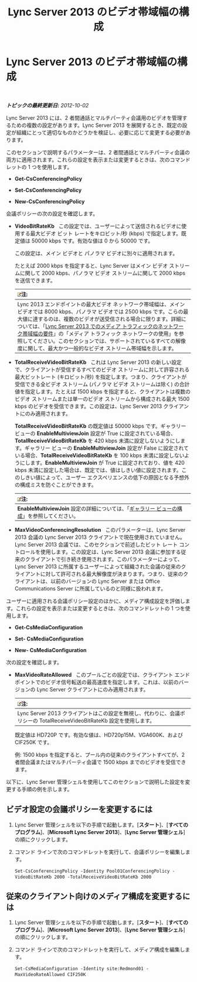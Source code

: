 ﻿---
title: Lync Server 2013 のビデオ帯域幅の構成
TOCTitle: Lync Server 2013 のビデオ帯域幅の構成
ms:assetid: 446bed91-b26f-4ab2-b2f5-36e6810b405b
ms:mtpsurl: https://technet.microsoft.com/ja-jp/library/JJ204842(v=OCS.15)
ms:contentKeyID: 48271929
ms.date: 05/19/2016
mtps_version: v=OCS.15
ms.translationtype: HT
---

# Lync Server 2013 のビデオ帯域幅の構成

 

_**トピックの最終更新日:** 2012-10-02_

Lync Server 2013 には、2 者間通話とマルチパーティ会議用のビデオを管理するための複数の設定があります。Lync Server 2013 を展開するとき、既定の設定が組織にとって適切なものかどうかを検証し、必要に応じて変更する必要があります。

このセクションで説明するパラメーターは、2 者間通話とマルチパーティ会議の両方に適用されます。これらの設定を表示または変更するときは、次のコマンドレットの 1 つを使用します。

  - **Get-CsConferencingPolicy**

  - **Set-CsConferencingPolicy**

  - **New-CsConferencingPolicy**

会議ポリシーの次の設定を確認します。

  - **VideoBitRateKb**   この設定では、ユーザーによって送信されるビデオに使用する最大ビデオ ビット レートをキロビット/秒 (kbps) で指定します。既定値は 50000 kbps です。有効な値は 0 から 50000 です。
    
    この設定は、メイン ビデオと パノラマ ビデオに別々に適用されます。
    
    たとえば 2000 kbps を指定すると、Lync Server はメイン ビデオ ストリームに関して 2000 kbps、パノラマ ビデオ ストリームに関して 2000 kbps を送信できます。
    
    <table>
    <thead>
    <tr class="header">
    <th><img src="images/Gg412781.note(OCS.15).gif" title="note" alt="note" />注:</th>
    </tr>
    </thead>
    <tbody>
    <tr class="odd">
    <td>Lync 2013 エンドポイントの最大ビデオ ネットワーク帯域幅は、メイン ビデオでは 8000 kbps、パノラマ ビデオでは 2500 kbps です。こらの最大値に達するのは、複数のビデオが送受信される場合に限ります。詳細については、「<a href="lync-server-2013-network-bandwidth-requirements-for-media-traffic.md">Lync Server 2013 でのメディア トラフィックのネットワーク帯域幅の要件</a>」の「メディア トラフィック ネットワークの使用」を参照してください。このセクションでは、サポートされているすべての解像度に関して、最大かつ一般的なビデオ ストリーム帯域幅を示します。</td>
    </tr>
    </tbody>
    </table>


  - **TotalReceiveVideoBitRateKb**   これは Lync Server 2013 の新しい設定で、クライアントが受信するすべてのビデオ ストリームに対して許容される最大ビットレート (キロビット/秒) を指定します。つまり、クライアントが受信できる全ビデオ ストリーム (パノラマ ビデオ ストリームは除く) の合計値を指定します。たとえば 1500 kbps を指定すると、クライアントは複数のビデオ ストリームまたは単一のビデオ ストリームから構成される最大 1500 kbps のビデオを受信できます。この設定は、Lync Server 2013 クライアントにのみ適用されます。
    
    **TotalReceiveVideoBitRateKb** の既定値は 50000 kbps です。ギャラリー ビューの **EnableMultiviewJoin** 設定が True に設定されている場合、**TotalReceiveVideoBitRateKb** を 420 kbps 未満に設定しないようにします。ギャラリー ビューの **EnableMultiviewJoin** 設定が False に設定されている場合、**TotalReceiveVideoBitRateKb** を 100 kbps 未満に設定しないようにします。**EnableMultiviewJoin** が True に設定されており、値を 420 kbps 未満に設定した場合は、既定では、値はしきい値に設定されます。このしきい値によって、ユーザー エクスペリエンスの低下の原因となる予想外の構成ミスを防ぐことができます。
    
    <table>
    <thead>
    <tr class="header">
    <th><img src="images/Gg412781.note(OCS.15).gif" title="note" alt="note" />注:</th>
    </tr>
    </thead>
    <tbody>
    <tr class="odd">
    <td><strong>EnableMultiviewJoin</strong> 設定の詳細については、「<a href="lync-server-2013-configuring-gallery-view.md">ギャラリー ビューの構成</a>」を参照してください。</td>
    </tr>
    </tbody>
    </table>


  - **MaxVideoConferencingResolution**   このパラメーターは、Lync Server 2013 会議の Lync Server 2013 クライアントで現在使用されていません。Lync Server 2013 会議では、このセクションで前述したビット レート コントロールを使用します。この設定は、Lync Server 2013 会議に参加する従来のクライアントで引き続き使用されます。このパラメーターによって、Lync Server 2013 に所属するユーザーによって組織された会議の従来のクライアントに対して許可される最大解像度が決まります。つまり、従来のクライアントは、以前のバージョンの Lync Server または Office Communications Server に所属しているのと同様に扱われます。

ユーザーに適用される会議ポリシー設定のほかに、メディア構成設定を評価します。これらの設定を表示または変更するときは、次のコマンドレットの 1 つを使用します。

  - **Get-CsMediaConfiguration**

  - **Set- CsMediaConfiguration**

  - **New- CsMediaConfiguration**

次の設定を確認します。

  - **MaxVideoRateAllowed**   このプールごとの設定では、クライアント エンドポイントでのビデオ信号転送の最高速度を指定します。これは、以前のバージョンの Lync Server クライアントにのみ適用されます。
    
    <table>
    <thead>
    <tr class="header">
    <th><img src="images/Gg412781.note(OCS.15).gif" title="note" alt="note" />注:</th>
    </tr>
    </thead>
    <tbody>
    <tr class="odd">
    <td>Lync Server 2013 クライアントはこの設定を無視し、代わりに、会議ポリシーの TotalReceiveVideoBitRateKb 設定を使用します。</td>
    </tr>
    </tbody>
    </table>
    
    既定値は HD720P です。有効な値は、HD720p15M、VGA600K、および CIF250K です。
    
    例: 1500 kbps を指定すると、プール内の従来のクライアントすべてが、2 者間会議またはマルチパーティ会議で 1500 kbps までのビデオを受信できます。

以下に、Lync Server 管理シェルを使用してこのセクションで説明した設定を変更する手順の例を示します。

## ビデオ設定の会議ポリシーを変更するには

1.  Lync Server 管理シェルを以下の手順で起動します。\[**スタート**\]、\[**すべてのプログラム**\]、\[**Microsoft Lync Server 2013**\]、\[**Lync Server 管理シェル**\] の順にクリックします。

2.  コマンド ラインで次のコマンドレットを実行して、会議ポリシーを編集します。
    
        Set-CsConferencingPolicy -Identity Pool01ConferencingPolicy -VideoBitRateKb 2000 -TotalReceiveVideoBitRateKb 2000 

## 従来のクライアント向けのメディア構成を変更するには

1.  Lync Server 管理シェルを以下の手順で起動します。\[**スタート**\]、\[**すべてのプログラム**\]、\[**Microsoft Lync Server 2013**\]、\[**Lync Server 管理シェル**\] の順にクリックします。

2.  コマンド ラインで次のコマンドレットを実行して、メディア構成を編集します。
    
        Set-CsMediaConfiguration -Identity site:Redmond01 -MaxVideoRateAllowed CIF250K

